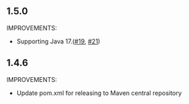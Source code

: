 ## 1.5.0
IMPROVEMENTS:
* Supporting Java 17.([#19](https://github.com/personium/personium-ex-base/pull/19), [#21](https://github.com/personium/personium-ex-base/pull/21))

## 1.4.6
IMPROVEMENTS:
* Update pom.xml for releasing to Maven central repository

